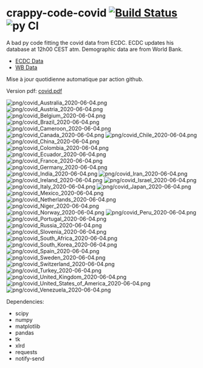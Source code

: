 # crappy-code-covid [![Build Status](https://cloud.drone.io/api/badges/a-lemonnier/crappy-code-covid/status.svg)](https://cloud.drone.io/a-lemonnier/crappy-code-covid) ![py CI](https://github.com/a-lemonnier/crappy-code-covid/workflows/py%20CI/badge.svg)
 
A bad py code fitting the covid data from ECDC. ECDC updates his database at 12h00 CEST atm. Demographic data are from World Bank.
 
- [ECDC Data](https://www.ecdc.europa.eu/en/publications-data/download-todays-data-geographic-distribution-covid-19-cases-worldwide)
- [WB Data](https://data.worldbank.org/indicator/sp.pop.totl)
 
 
Mise à jour quotidienne automatique par action github.
 
Version pdf: [covid.pdf](https://github.com/a-lemonnier/crappy-code-covid/raw/master/covid.pdf)
 
![png/covid_Australia_2020-06-04.png](png/covid_Australia_2020-06-04.png)
![png/covid_Austria_2020-06-04.png](png/covid_Austria_2020-06-04.png)
![png/covid_Belgium_2020-06-04.png](png/covid_Belgium_2020-06-04.png)
![png/covid_Brazil_2020-06-04.png](png/covid_Brazil_2020-06-04.png)
![png/covid_Cameroon_2020-06-04.png](png/covid_Cameroon_2020-06-04.png)
![png/covid_Canada_2020-06-04.png](png/covid_Canada_2020-06-04.png)
![png/covid_Chile_2020-06-04.png](png/covid_Chile_2020-06-04.png)
![png/covid_China_2020-06-04.png](png/covid_China_2020-06-04.png)
![png/covid_Colombia_2020-06-04.png](png/covid_Colombia_2020-06-04.png)
![png/covid_Ecuador_2020-06-04.png](png/covid_Ecuador_2020-06-04.png)
![png/covid_France_2020-06-04.png](png/covid_France_2020-06-04.png)
![png/covid_Germany_2020-06-04.png](png/covid_Germany_2020-06-04.png)
![png/covid_India_2020-06-04.png](png/covid_India_2020-06-04.png)
![png/covid_Iran_2020-06-04.png](png/covid_Iran_2020-06-04.png)
![png/covid_Ireland_2020-06-04.png](png/covid_Ireland_2020-06-04.png)
![png/covid_Israel_2020-06-04.png](png/covid_Israel_2020-06-04.png)
![png/covid_Italy_2020-06-04.png](png/covid_Italy_2020-06-04.png)
![png/covid_Japan_2020-06-04.png](png/covid_Japan_2020-06-04.png)
![png/covid_Mexico_2020-06-04.png](png/covid_Mexico_2020-06-04.png)
![png/covid_Netherlands_2020-06-04.png](png/covid_Netherlands_2020-06-04.png)
![png/covid_Niger_2020-06-04.png](png/covid_Niger_2020-06-04.png)
![png/covid_Norway_2020-06-04.png](png/covid_Norway_2020-06-04.png)
![png/covid_Peru_2020-06-04.png](png/covid_Peru_2020-06-04.png)
![png/covid_Portugal_2020-06-04.png](png/covid_Portugal_2020-06-04.png)
![png/covid_Russia_2020-06-04.png](png/covid_Russia_2020-06-04.png)
![png/covid_Slovenia_2020-06-04.png](png/covid_Slovenia_2020-06-04.png)
![png/covid_South_Africa_2020-06-04.png](png/covid_South_Africa_2020-06-04.png)
![png/covid_South_Korea_2020-06-04.png](png/covid_South_Korea_2020-06-04.png)
![png/covid_Spain_2020-06-04.png](png/covid_Spain_2020-06-04.png)
![png/covid_Sweden_2020-06-04.png](png/covid_Sweden_2020-06-04.png)
![png/covid_Switzerland_2020-06-04.png](png/covid_Switzerland_2020-06-04.png)
![png/covid_Turkey_2020-06-04.png](png/covid_Turkey_2020-06-04.png)
![png/covid_United_Kingdom_2020-06-04.png](png/covid_United_Kingdom_2020-06-04.png)
![png/covid_United_States_of_America_2020-06-04.png](png/covid_United_States_of_America_2020-06-04.png)
![png/covid_Venezuela_2020-06-04.png](png/covid_Venezuela_2020-06-04.png)
 
Dependencies:
- scipy
- numpy
- matplotlib
- pandas
- tk
- xlrd
- requests
- notify-send
